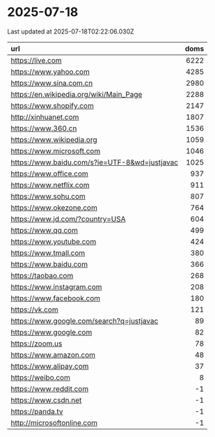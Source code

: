 # 2025-07-18

<!-- BEGIN -->
Last updated at 2025-07-18T02:22:06.030Z

url | doms
:- | -:
https://live.com | 6222
https://www.yahoo.com | 4285
https://www.sina.com.cn | 2980
https://en.wikipedia.org/wiki/Main_Page | 2288
https://www.shopify.com | 2147
http://xinhuanet.com | 1807
https://www.360.cn | 1536
https://www.wikipedia.org | 1059
https://www.microsoft.com | 1046
https://www.baidu.com/s?ie=UTF-8&wd=justjavac | 1025
https://www.office.com | 937
https://www.netflix.com | 911
https://www.sohu.com | 807
https://www.okezone.com | 764
https://www.jd.com/?country=USA | 604
https://www.qq.com | 499
https://www.youtube.com | 424
https://www.tmall.com | 380
https://www.baidu.com | 366
https://taobao.com | 268
https://www.instagram.com | 208
https://www.facebook.com | 180
https://vk.com | 121
https://www.google.com/search?q=justjavac | 89
https://www.google.com | 82
https://zoom.us | 78
https://www.amazon.com | 48
https://www.alipay.com | 37
https://weibo.com | 8
https://www.reddit.com | -1
https://www.csdn.net | -1
https://panda.tv | -1
http://microsoftonline.com | -1
<!-- END -->
